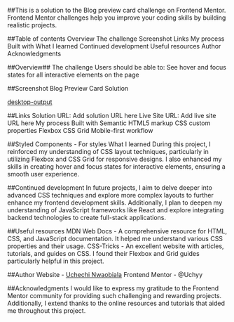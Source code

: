 ##This is a solution to the Blog preview card challenge on Frontend Mentor. Frontend Mentor challenges help you improve your coding skills by building realistic projects.

##Table of contents
Overview
The challenge
Screenshot
Links
My process
Built with
What I learned
Continued development
Useful resources
Author
Acknowledgments

##Overview##
The challenge
Users should be able to:
See hover and focus states for all interactive elements on the page

##Screenshot
Blog Preview Card Solution

[desktop-output](https:\\github.com\Uchyy\blog-preview-card-main\assets\images\desktop-output.png)

##Links
Solution URL: Add solution URL here
Live Site URL: Add live site URL here
My process
Built with
Semantic HTML5 markup
CSS custom properties
Flexbox
CSS Grid
Mobile-first workflow

##Styled Components - For styles
What I learned
During this project, I reinforced my understanding of CSS layout techniques, particularly in utilizing Flexbox and CSS Grid for responsive designs. I also enhanced my skills in creating hover and focus states for interactive elements, ensuring a smooth user experience.

##Continued development
In future projects, I aim to delve deeper into advanced CSS techniques and explore more complex layouts to further enhance my frontend development skills. Additionally, I plan to deepen my understanding of JavaScript frameworks like React and explore integrating backend technologies to create full-stack applications.

##Useful resources
MDN Web Docs - A comprehensive resource for HTML, CSS, and JavaScript documentation. It helped me understand various CSS properties and their usage.
CSS-Tricks - An excellent website with articles, tutorials, and guides on CSS. I found their Flexbox and Grid guides particularly helpful in this project.

##Author
Website - [Uchechi Nwaobiala](https://uchyy.github.io/blog-preview-card-main/)
Frontend Mentor - @Uchyy

##Acknowledgments
I would like to express my gratitude to the Frontend Mentor community for providing such challenging and rewarding projects. Additionally, I extend thanks to the online resources and tutorials that aided me throughout this project.
